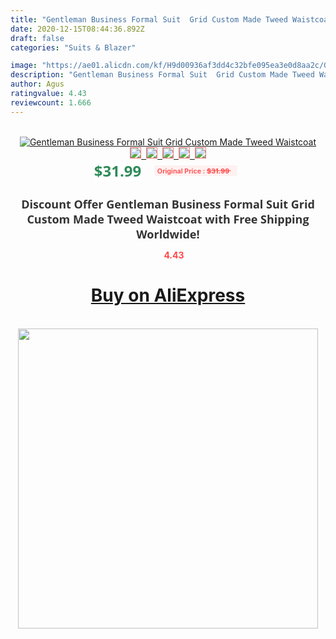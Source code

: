 ```yaml
---
title: "Gentleman Business Formal Suit  Grid Custom Made Tweed Waistcoat"
date: 2020-12-15T08:44:36.892Z
draft: false
categories: "Suits & Blazer"

image: "https://ae01.alicdn.com/kf/H9d00936af3dd4c32bfe095ea3e0d8aa2c/Gentleman-Business-Formal-Suit-Grid-Custom-Made-Tweed-Waistcoat.jpg"
description: "Gentleman Business Formal Suit  Grid Custom Made Tweed Waistcoat"
author: Agus
ratingvalue: 4.43
reviewcount: 1.666
---
```

<br>
<div style="text-align: center;">
<a href="https://s.click.aliexpress.com/e/_9j2Qvf" target="_blank" rel="nofollow noopener noreferrer"><img alt="Gentleman Business Formal Suit  Grid Custom Made Tweed Waistcoat" class="magnifier-image" src="https://ae01.alicdn.com/kf/H9d00936af3dd4c32bfe095ea3e0d8aa2c/Gentleman-Business-Formal-Suit-Grid-Custom-Made-Tweed-Waistcoat.jpg_640x640.jpg">
<br>
<img style="border:1px solid salmon" src="https://ae01.alicdn.com/kf/H9d00936af3dd4c32bfe095ea3e0d8aa2c/Gentleman-Business-Formal-Suit-Grid-Custom-Made-Tweed-Waistcoat.jpg_120x120.jpg">&nbsp;&nbsp;<img style="border:1px solid salmon" src="_120x120.jpg">&nbsp;&nbsp;<img style="border:1px solid salmon" src="_120x120.jpg">&nbsp;&nbsp;<img style="border:1px solid salmon" src="_120x120.jpg">&nbsp;&nbsp;<img style="border:1px solid salmon" src="_120x120.jpg"></a></div><br0>
<div style="text-align: center;"><span style="background-color: white; border: 0px; box-sizing: border-box; color: seagreen; display: inline-block; font-family: &quot;open sans&quot; , &quot;arial&quot; , &quot;helvetica&quot; , sans-serif , &quot;heiti&quot;; font-size: 24px; font-stretch: inherit; font-weight: 700; line-height: inherit; margin: 0px 10px 0px 0px; padding: 0px; vertical-align: middle;">$31.99 </span>
<span style="background: rgb(255 , 241 , 241); border-radius: 3px; border: 0px; box-sizing: border-box; color: #ff4747; display: inline-block; font-family: inherit; font-size: 12px; font-stretch: inherit; font-style: inherit; font-variant: inherit; font-weight: 600; line-height: inherit; margin: 0px; padding: 2px 5px; transform: scale(0.9); vertical-align: middle;">Original Price : <b style="text-decoration: line-through;">$31.99 </b> &nbsp;&nbsp;</span></div>
<h1 style="color: #333333; display: inline-block; font-family: &quot;open sans&quot; , &quot;arial&quot; , &quot;helvetica&quot; , sans-serif , &quot;heiti&quot;; font-size: 18px; font-stretch: inherit; font-weight: 700; text-align: center;">Discount Offer Gentleman Business Formal Suit  Grid Custom Made Tweed Waistcoat with Free Shipping Worldwide!</h1>
<div style="color: #ff4747; text-align: center;">
<img src="https://4.bp.blogspot.com/-M0ZcTcb-5uY/XleCXlxnR4I/AAAAAAAAAEc/OrjgMkXV1oMQFaCRZj5HQwOCBcu3w1FegCPcBGAYYCw/s1600/star.png" style="height: 15px;">&nbsp;<b>4.43</b></div>
<div class="button_cont" align="center"><a class="buynow_a" href="https://s.click.aliexpress.com/e/_9j2Qvf" target="_blank" rel="nofollow noopener noreferrer"><H1>Buy on AliExpress</H1></a></div><br>
<div class="separator" style="clear: both; text-align: center;">
<img src="https://lh3.googleusercontent.com/-pTy5HemUv9M/XlePHvY0dAI/AAAAAAAAAE4/0nX5iRUoIWY8eMW9Dpxeirr157OZliDIgCLcBGAsYHQ/s1600/badge.gif" width="480">
</div>
